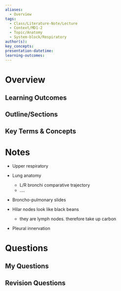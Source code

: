 ```yaml
---
aliases:
  - Overview
tags:
  - Class/Literature-Note/Lecture
  - Context/MD1-2
  - Topic/Anatomy
  - System-block/Respiratory
author(s): 
key_concepts: 
presentation-datetime: 
learning-outcomes:
---
```



# Overview
## Learning Outcomes

## Outline/Sections

## Key Terms & Concepts


# Notes

- Upper respiratory
- Lung anatomy
	- L/R bronchi comparative trajectory
	- ....
- Broncho-pulmonary slides


- Hilar nodes look like black beans
	- they are lymph nodes. therefore take up carbon

- Pleural innervation


# Questions

## My Questions
## Revision Questions




